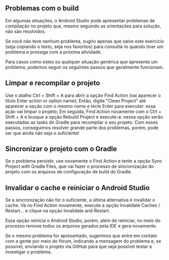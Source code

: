 ## Problemas com o build
Em algumas situações, o Android Studio pode apresentar problemas de compilação no projeto que, mesmo seguindo as orientações para solução, não são resolvidos.

Se você não teve nenhum problema, sugiro apenas que salve este exercício (seja copiando o texto, seja nos favoritos) para consultá-lo quando tiver um problema e prossiga com a próxima atividade.

Para casos como estes ou qualquer situação genérica que apresente um problema, podemos seguir os seguintes passos que geralmente funcionam.

## Limpar e recompilar o projeto
Use o atalho Ctrl + Shift + A para abrir a opção Find Action (vai aparecer o título Enter action or option name);
Então, digite "Clean Project" até aparecer a opção com o mesmo nome e tecle Enter para executar: essa ação vai limpar o projeto;
Em seguida, Find Action novamente com o Ctrl + Shift + A e busque a opção Rebuild Project e execute-a: nessa opção serão executadas as tasks do Gradle para recompilar o seu projeto.
Com esses passos, conseguimos resolver grande parte dos problemas, porém, pode ser que ainda não seja o suficiente!

## Sincronizar o projeto com o Gradle
Se o problema persistir, use novamente o Find Action e tente a opção Sync Project with Gradle Files, que vai fazer o processo de sincronização do projeto com os arquivos de configuração de build do Gradle.

## Invalidar o cache e reiniciar o Android Studio

Se a sincronização não for o suficiente, a última alternativa é invalidar o cache. Vá no Find Action novamente, execute a opção Invalidate Caches / Restart... e clique na opção Invalidate and Restart.

Essa opção reinicia o Android Studio, porém, além de reiniciar, no meio do processo remove todos os arquivos gerados pela IDE e gera novamente.

Se o mesmo problema for apresentado, sugerimos que entre em contato com a gente por meio do fórum, indicando a mensagem do problema e, se possível, enviando o projeto via GitHub para que seja possível testar e investigar o problema.